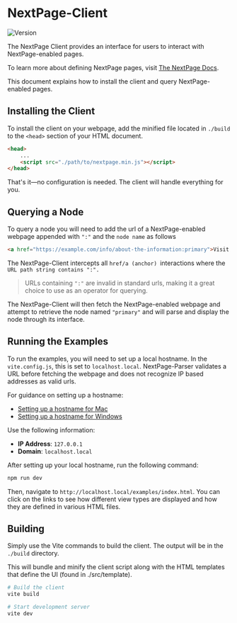 # NextPage-Client
![Version](https://img.shields.io/badge/version-0.5.0--beta-yellow)

The NextPage Client provides an interface for users to interact with NextPage-enabled pages.

To learn more about defining NextPage pages, visit [The NextPage Docs](https://github.com/theoromeo/NextPage-Parser).

This document explains how to install the client and query NextPage-enabled pages.

## Installing the Client

To install the client on your webpage, add the minified file located in `./build` to the `<head>` section of your HTML document.

```html
<head>
    ...
    <script src="./path/to/nextpage.min.js"></script>
</head>
```

That's it—no configuration is needed. The client will handle everything for you.

## Querying a Node
To query a node you will need to add the url of a NextPage-enabled webpage appended with `":"` and the `node name`  as follows
```html
<a href="https://example.com/info/about-the-information:primary">Visit the page...</a>
```

The NextPage-Client intercepts all `href/a (anchor) `interactions where the `URL path string contains ":".`

> URLs containing `":"` are invalid in standard urls, making it a great choice to use as an operator for querying.

The NextPage-Client will then fetch the NextPage-enabled webpage and attempt to retrieve the node named `"primary"` and will parse and display the node through its interface.

## Running the Examples

To run the examples, you will need to set up a local hostname. In the `vite.config.js`, this is set to `localhost.local`. NextPage-Parser validates a URL before fetching the webpage and does not recognize IP based addresses as valid urls.

For guidance on setting up a hostname:
- [Setting up a hostname for Mac](https://kinsta.com/knowledgebase/edit-mac-hosts-file/)
- [Setting up a hostname for Windows](https://docs.rackspace.com/docs/modify-your-hosts-file)

Use the following information:
- **IP Address**: `127.0.0.1`
- **Domain**: `localhost.local`

After setting up your local hostname, run the following command:

```bash
npm run dev
```

Then, navigate to `http://localhost.local/examples/index.html`. You can click on the links to see how different view types are displayed and how they are defined in various HTML files.



## Building
Simply use the Vite commands to build the client. The output will be in the `./build` directory.

This will bundle and minify the client script along with the HTML templates that define the UI (found in ./src/template).

```bash
# Build the client
vite build

# Start development server
vite dev
```
